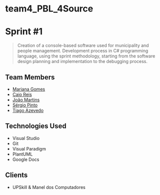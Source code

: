 # team4_PBL_4Source

# **Sprint #1**

> Creation of a console-based software used for municipality and people management. Development process in C# programming language, using the sprint methodology, starting from the software design planning and implementation to the debugging process.

## Team Members

* [Mariana Gomes](https://github.com/MarianaGomes-UPskill)
* [Caio Reis](https://github.com/caiocreis)
* [João Martins](https://github.com/Vaazch)
* [Sérgio Pinto](https://github.com/sergiovspinto)
* [Tiago Azevedo](https://github.com/TiagoAzevedoUpSkill)

## Technologies Used

* Visual Studio
* Git
* Visual Paradigm
* PlantUML
* Google Docs

## Clients

* UPSkill & Manel dos Computadores
